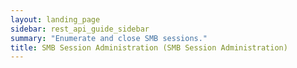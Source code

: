 ```yaml
---
layout: landing_page
sidebar: rest_api_guide_sidebar
summary: "Enumerate and close SMB sessions."
title: SMB Session Administration (SMB Session Administration)
---
```

